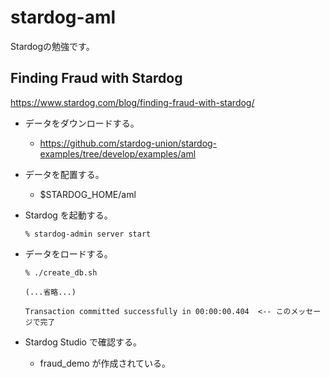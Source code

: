 # stardog-aml
Stardogの勉強です。

## Finding Fraud with Stardog
https://www.stardog.com/blog/finding-fraud-with-stardog/

* データをダウンロードする。
  - https://github.com/stardog-union/stardog-examples/tree/develop/examples/aml

* データを配置する。
  - $STARDOG_HOME/aml 

* Stardog を起動する。
    ```
    % stardog-admin server start
    ```

* データをロードする。
    ```
    % ./create_db.sh
  
    (...省略...)
  
    Transaction committed successfully in 00:00:00.404  <-- このメッセージで完了
    ```
  
* Stardog Studio で確認する。
    - fraud_demo が作成されている。